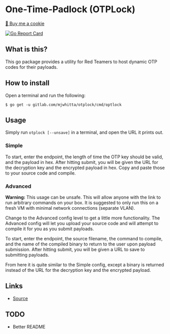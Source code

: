 # One-Time-Padlock (OTPLock)

<a href="https://www.buymeacoffee.com/mjwhitta">🍪 Buy me a cookie</a>

[![Go Report Card](https://goreportcard.com/badge/gitlab.com/mjwhitta/otplock)](https://goreportcard.com/report/gitlab.com/mjwhitta/otplock)

## What is this?

This go package provides a utility for Red Teamers to host dynamic OTP
codes for their payloads.

## How to install

Open a terminal and run the following:

```
$ go get -u gitlab.com/mjwhitta/otplock/cmd/optlock
```

## Usage

Simply run `otplock [--unsave]` in a terminal, and open the URL it
prints out.

### Simple

To start, enter the endpoint, the length of time the OTP key should be
valid, and the payload in hex. After hitting submit, you will be given
the URL for the decryption key and the encrypted payload in hex. Copy
and paste those to your source code and compile.

### Advanced

**Warning:** This usage can be unsafe. This will allow anyone with the
link to run arbitrary commands on your box. It is suggested to only
run this on a fresh VM with minimal network connections (separate
VLAN).

Change to the Advanced config level to get a little more
functionality. The Advanced config will let you upload your source
code and will attempt to compile it for you as you submit payloads.

To start, enter the endpoint, the source filename, the command to
compile, and the name of the compiled binary to return to the user
upon payload submission. After hitting submit, you will be given a URL
to save to submitting payloads.

From here it is quite similar to the Simple config, except a binary is
returned instead of the URL for the decryption key and the encrypted
payload.

## Links

- [Source](https://gitlab.com/mjwhitta/otplock)

## TODO

- Better README
